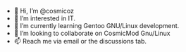 - 👋 Hi, I’m @cosmicoz
- 👀 I’m interested in IT.
- 🌱 I’m currently learning Gentoo GNU/Linux development.
- 💞️ I’m looking to collaborate on CosmicMod Gnu/Linux
- 📫 Reach me via email or the discussions tab. 

<!---
cosmicoz/cosmicoz is a ✨ special ✨ repository because its `README.md` (this file) appears on your GitHub profile.
You can click the Preview link to take a look at your changes.
--->
